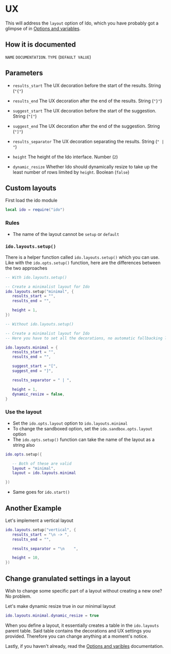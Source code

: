 # UX
This will address the `layout` option of Ido, which you have probably got a glimpse of in [Options and variables](opts_vars.md).

## How it is documented
`NAME` `DOCUMENTATION`. `TYPE` (`DEFAULT VALUE`)

## Parameters
- `results_start` The UX decoration before the start of the results. String (`"{"`)

- `results_end` The UX decoration after the end of the results. String (`"}"`)

- `suggest_start` The UX decoration before the start of the suggestion. String (`"["`)

- `suggest_end` The UX decoration after the end of the suggestion. String (`"]"`)

- `results_separator` The UX decoration separating the results. String (`" | "`)

- `height` The height of the Ido interface. Number (`2`)

- `dynamic_resize` Whether Ido should dynamically resize to take up the least number of rows limited by `height`. Boolean (`false`)

## Custom layouts
First load the ido module

```lua
local ido = require("ido")
```

### Rules
- The name of the layout cannot be `setup` or `default`

### `ido.layouts.setup()`
There is a helper function called `ido.layouts.setup()` which you can use. Like with the `ido.opts.setup()` function, here are the differences between the two approaches

```lua
-- With ido.layouts.setup()

-- Create a minimalist layout for Ido
ido.layouts.setup("minimal", {
   results_start = "",
   results_end = "",

   height = 1,
})
```

```lua
-- Without ido.layouts.setup()

-- Create a minimalist layout for Ido
-- Here you have to set all the decorations, no automatic fallbacking like in ido.layouts.setup()

ido.layouts.minimal = {
   results_start = "",
   results_end = "",

   suggest_start = "[",
   suggest_end = "]",

   results_separator = " | ",

   height = 1,
   dynamic_resize = false,
}
```

### Use the layout
- Set the `ido.opts.layout` option to `ido.layouts.minimal`
- To change the sandboxed option, set the `ido.sandbox.opts.layout` option
- The `ido.opts.setup()` function can take the name of the layout as a string also

```lua
ido.opts.setup({

   -- Both of these are valid
   layout = "minimal",
   layout = ido.layouts.minimal

})
```

- Same goes for `ido.start()`

## Another Example
Let's implement a vertical layout

```lua
ido.layouts.setup("vertical", {
   results_start = "\n -> ",
   results_end = "",

   results_separator = "\n    ",

   height = 10,
})
```

## Change granulated settings in a layout
Wish to change some specific part of a layout without creating a new one? No problem.

Let's make dynamic resize true in our minimal layout

```lua
ido.layouts.minimal.dynamic_resize = true
```

When you define a layout, it essentially creates a table in the `ido.layouts` parent table. Said table contains the decorations and UX settings you provided. Therefore you can change anything at a moment's notice.

Lastly, if you haven't already, read the [Options and varibles](opts_vars.md) documentation.
